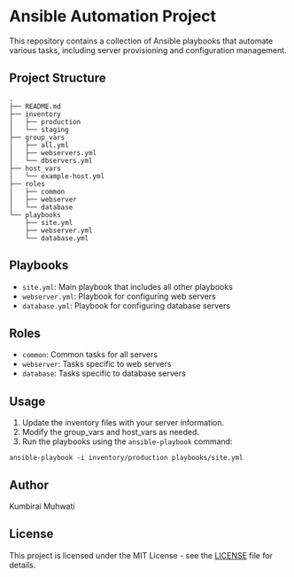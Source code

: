 # Ansible Automation Project

This repository contains a collection of Ansible playbooks that automate various tasks, including server provisioning and configuration management.

## Project Structure

```
.
├── README.md
├── inventory
│   ├── production
│   └── staging
├── group_vars
│   ├── all.yml
│   ├── webservers.yml
│   └── dbservers.yml
├── host_vars
│   └── example-host.yml
├── roles
│   ├── common
│   ├── webserver
│   └── database
└── playbooks
    ├── site.yml
    ├── webserver.yml
    └── database.yml
```

## Playbooks

- `site.yml`: Main playbook that includes all other playbooks
- `webserver.yml`: Playbook for configuring web servers
- `database.yml`: Playbook for configuring database servers

## Roles

- `common`: Common tasks for all servers
- `webserver`: Tasks specific to web servers
- `database`: Tasks specific to database servers

## Usage

1. Update the inventory files with your server information.
2. Modify the group_vars and host_vars as needed.
3. Run the playbooks using the `ansible-playbook` command:

```
ansible-playbook -i inventory/production playbooks/site.yml
```

## Author

Kumbirai Muhwati

## License

This project is licensed under the MIT License - see the [LICENSE](LICENSE) file for details.
